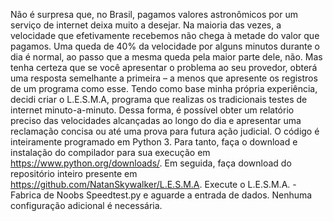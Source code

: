 Não é surpresa que, no Brasil, pagamos valores astronômicos por um serviço de internet deixa muito a desejar. Na maioria das vezes, a velocidade que efetivamente recebemos não chega à metade do valor que pagamos.
Uma queda de 40% da velocidade por alguns minutos durante o dia é normal, ao passo que a mesma queda pela maior parte dele, não. Mas tenha certeza que se você apresentar o problema ao seu provedor, obterá uma resposta semelhante a primeira – a menos que apresente os registros de um programa como esse.
	Tendo como base minha própria experiência, decidi criar o L.E.S.M.A, programa que realizas os tradicionais testes de internet minuto-a-minuto. Dessa forma, é possível obter um relatório preciso das velocidades alcançadas ao longo do dia e apresentar uma reclamação concisa ou até uma prova para futura ação judicial.
	O código é inteiramente programado em Python 3. Para tanto, faça o download e instalação do compilador para sua execução em  https://www.python.org/downloads/. 
	Em seguida, faça download do repositório inteiro presente em https://github.com/NatanSkywalker/L.E.S.M.A. Execute o L.E.S.M.A. - Fabrica de Noobs Speedtest.py e aguarde a entrada de dados. Nenhuma configuração adicional é necessária.
